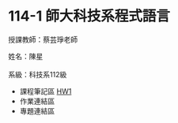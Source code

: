 # 114-1 師大科技系程式語言
授課教師：蔡芸琤老師<br/>
  
姓名：陳星<br/>  
系級：科技系112級<br/>  
- 課程筆記區 [HW1](https://github.com/SHINGSkywallker/-)
- 作業連結區
- 專題連結區

